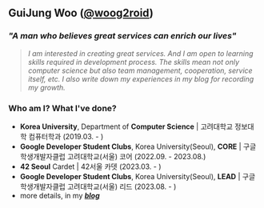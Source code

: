 ## GuiJung Woo ([@woog2roid](https://woog2roid.dev))

### _**"A man who believes great services can enrich our lives"**_

> _I am interested in creating great services. And I am open to learning skills required in development process. The skills mean not only computer science but also team management, cooperation, service itself, etc. I also write down my experiences in my blog for recording my growth._

### Who am I? What I've done?

- **Korea University**, Department of **Computer Science** | 고려대학교 정보대학 컴퓨터학과 (2019.03. - )
- **Google Developer Student Clubs**, Korea University(Seoul), **CORE** | 구글학생개발자클럽 고려대학교(서울) 코어 (2022.09. - 2023.08.)
- **42 Seoul** Cardet | 42서울 카뎃 (2023.03. - )
- **Google Developer Student Clubs**, Korea University(Seoul), **LEAD** | 구글학생개발자클럽 고려대학교(서울) 리드 (2023.08. - )
- more details, in my _**[blog](https://woog2roid.dev)**_
